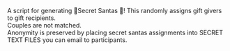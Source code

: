 A script for generating 🎅Secret Santas 🎅! This randomly assigns gift givers to gift recipients.  
Couples are not matched.  
Anonymity is preserved by placing secret santas assignments into SECRET TEXT FILES you can email to participants. 